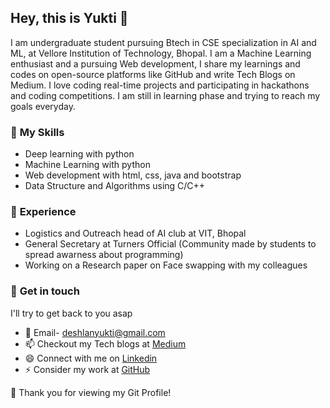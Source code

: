 ## Hey, this is **Yukti** 👋
I am undergraduate student pursuing Btech in CSE specialization in AI and ML, at Vellore Institution of Technology, Bhopal. I am a Machine Learning enthusiast and a pursuing Web development,
I share my learnings and codes on open-source platforms like GitHub
and write Tech Blogs on Medium. I love coding real-time projects and participating in hackathons and coding competitions. I am still in learning phase and trying to reach my goals everyday.<about me>


 ### 🔭 **My Skills**
 
 - Deep learning with python
 - Machine Learning with python
 - Web development with html, css, java and bootstrap
 - Data Structure and Algorithms using C/C++
 

 ### 🌱 **Experience**
- Logistics and Outreach head of AI club at VIT, Bhopal
- General Secretary at Turners Official (Community made by students to spread awarness about programming)
- Working on a Research paper on Face swapping with my colleagues

 ### 🤔 **Get in touch**
 I'll try to get back to you asap
 
- 💬 Email- deshlanyukti@gmail.com
- 📫 Checkout my Tech blogs at <a href='https://medium.com/@deshlanyukti'>Medium</a>
- 😄 Connect with me on <a href='https://www.linkedin.com/in/yukti-deshlan-2bb6781b3/'>Linkedin</a>
- ⚡ Consider my work at <a href='https://github.com/yukti72'>GitHub </a>


👯 Thank you for viewing my Git Profile!
 
 

